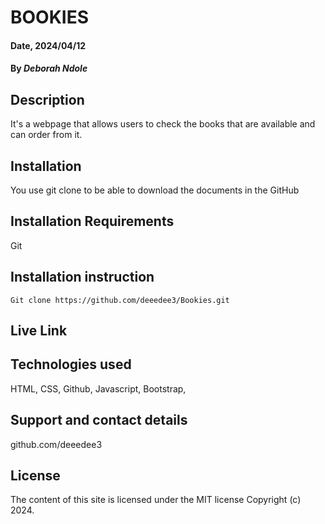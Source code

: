 # BOOKIES

#### Date, 2024/04/12

#### By *Deborah Ndole*

## Description
It's a webpage that allows users to check the books that are available and can order from it.

## Installation
You use git clone to be able to download the documents in the GitHub

## Installation Requirements
Git

## Installation instruction
```
Git clone https://github.com/deeedee3/Bookies.git

```

## Live Link


## Technologies used
HTML,
CSS,
Github,
Javascript,
Bootstrap,

## Support and contact details
github.com/deeedee3

## License
The content of this site is licensed under the MIT license
Copyright (c) 2024.
